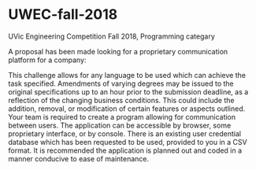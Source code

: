 # UWEC-fall-2018

UVic Engineering Competition Fall 2018, Programming categary

  A proposal has been made looking for a proprietary communication platform for a company:

  This challenge allows for any language to be used which can achieve the task specified.
  Amendments of varying degrees may be issued to the original specifications up to an hour
  prior to the submission deadline, as a reflection of the changing business conditions. This
  could include the addition, removal, or modification of certain features or aspects outlined.
  Your team is required to create a program allowing for communication between users. The
  application can be accessible by browser, some proprietary interface, or by console. There is
  an existing user credential database which has been requested to be used, provided to you
  in a CSV format. It is recommended the application is planned out and coded in a manner
  conducive to ease of maintenance.
